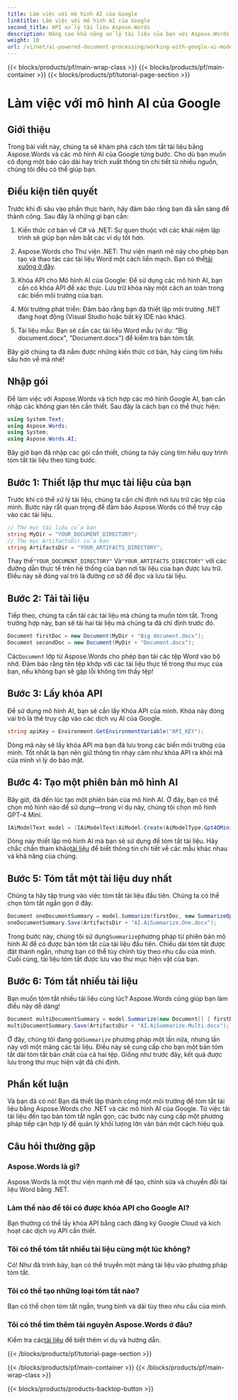 ```yaml
---
title: Làm việc với mô hình AI của Google
linktitle: Làm việc với mô hình AI của Google
second_title: API xử lý tài liệu Aspose.Words
description: Nâng cao khả năng xử lý tài liệu của bạn với Aspose.Words dành cho .NET và Google AI để tạo bản tóm tắt ngắn gọn một cách dễ dàng.
weight: 10
url: /vi/net/ai-powered-document-processing/working-with-google-ai-model/
---
```


{{< blocks/products/pf/main-wrap-class >}}
{{< blocks/products/pf/main-container >}}
{{< blocks/products/pf/tutorial-page-section >}}

# Làm việc với mô hình AI của Google

## Giới thiệu

Trong bài viết này, chúng ta sẽ khám phá cách tóm tắt tài liệu bằng Aspose.Words và các mô hình AI của Google từng bước. Cho dù bạn muốn cô đọng một báo cáo dài hay trích xuất thông tin chi tiết từ nhiều nguồn, chúng tôi đều có thể giúp bạn.

## Điều kiện tiên quyết

Trước khi đi sâu vào phần thực hành, hãy đảm bảo rằng bạn đã sẵn sàng để thành công. Sau đây là những gì bạn cần:

1. Kiến thức cơ bản về C# và .NET: Sự quen thuộc với các khái niệm lập trình sẽ giúp bạn nắm bắt các ví dụ tốt hơn.
   
2.  Aspose.Words cho Thư viện .NET: Thư viện mạnh mẽ này cho phép bạn tạo và thao tác các tài liệu Word một cách liền mạch. Bạn có thể[tải xuống ở đây](https://releases.aspose.com/words/net/).

3. Khóa API cho Mô hình AI của Google: Để sử dụng các mô hình AI, bạn cần có khóa API để xác thực. Lưu trữ khóa này một cách an toàn trong các biến môi trường của bạn.

4. Môi trường phát triển: Đảm bảo rằng bạn đã thiết lập môi trường .NET đang hoạt động (Visual Studio hoặc bất kỳ IDE nào khác).

5. Tài liệu mẫu: Bạn sẽ cần các tài liệu Word mẫu (ví dụ: "Big document.docx", "Document.docx") để kiểm tra bản tóm tắt.

Bây giờ chúng ta đã nắm được những kiến thức cơ bản, hãy cùng tìm hiểu sâu hơn về mã nhé!

## Nhập gói

Để làm việc với Aspose.Words và tích hợp các mô hình Google AI, bạn cần nhập các không gian tên cần thiết. Sau đây là cách bạn có thể thực hiện:

```csharp
using System.Text;
using Aspose.Words;
using System;
using Aspose.Words.AI;
```

Bây giờ bạn đã nhập các gói cần thiết, chúng ta hãy cùng tìm hiểu quy trình tóm tắt tài liệu theo từng bước.

## Bước 1: Thiết lập thư mục tài liệu của bạn

Trước khi có thể xử lý tài liệu, chúng ta cần chỉ định nơi lưu trữ các tệp của mình. Bước này rất quan trọng để đảm bảo Aspose.Words có thể truy cập vào các tài liệu.

```csharp
// Thư mục tài liệu của bạn
string MyDir = "YOUR_DOCUMENT_DIRECTORY";
// Thư mục ArtifactsDir của bạn
string ArtifactsDir = "YOUR_ARTIFACTS_DIRECTORY";
```

 Thay thế`"YOUR_DOCUMENT_DIRECTORY"` Và`"YOUR_ARTIFACTS_DIRECTORY"` với các đường dẫn thực tế trên hệ thống của bạn nơi tài liệu của bạn được lưu trữ. Điều này sẽ đóng vai trò là đường cơ sở để đọc và lưu tài liệu.

## Bước 2: Tải tài liệu

Tiếp theo, chúng ta cần tải các tài liệu mà chúng ta muốn tóm tắt. Trong trường hợp này, bạn sẽ tải hai tài liệu mà chúng ta đã chỉ định trước đó.

```csharp
Document firstDoc = new Document(MyDir + "Big document.docx");
Document secondDoc = new Document(MyDir + "Document.docx");
```

 Các`Document` lớp từ Aspose.Words cho phép bạn tải các tệp Word vào bộ nhớ. Đảm bảo rằng tên tệp khớp với các tài liệu thực tế trong thư mục của bạn, nếu không bạn sẽ gặp lỗi không tìm thấy tệp!

## Bước 3: Lấy khóa API

Để sử dụng mô hình AI, bạn sẽ cần lấy Khóa API của mình. Khóa này đóng vai trò là thẻ truy cập vào các dịch vụ AI của Google.

```csharp
string apiKey = Environment.GetEnvironmentVariable("API_KEY");
```

Dòng mã này sẽ lấy khóa API mà bạn đã lưu trong các biến môi trường của mình. Tốt nhất là bạn nên giữ thông tin nhạy cảm như khóa API ra khỏi mã của mình vì lý do bảo mật.

## Bước 4: Tạo một phiên bản mô hình AI

Bây giờ, đã đến lúc tạo một phiên bản của mô hình AI. Ở đây, bạn có thể chọn mô hình nào để sử dụng—trong ví dụ này, chúng tôi chọn mô hình GPT-4 Mini.

```csharp
IAiModelText model = (IAiModelText)AiModel.Create(AiModelType.Gpt4OMini).WithApiKey(apiKey);
```

 Dòng này thiết lập mô hình AI mà bạn sẽ sử dụng để tóm tắt tài liệu. Hãy chắc chắn tham khảo[tài liệu](https://reference.aspose.com/words/net/) để biết thông tin chi tiết về các mẫu khác nhau và khả năng của chúng.

## Bước 5: Tóm tắt một tài liệu duy nhất

Chúng ta hãy tập trung vào việc tóm tắt tài liệu đầu tiên. Chúng ta có thể chọn tóm tắt ngắn gọn ở đây.

```csharp
Document oneDocumentSummary = model.Summarize(firstDoc, new SummarizeOptions() { SummaryLength = SummaryLength.Short });
oneDocumentSummary.Save(ArtifactsDir + "AI.AiSummarize.One.docx");
```

 Trong bước này, chúng tôi sử dụng`Summarize`phương pháp từ phiên bản mô hình AI để có được bản tóm tắt của tài liệu đầu tiên. Chiều dài tóm tắt được đặt thành ngắn, nhưng bạn có thể tùy chỉnh tùy theo nhu cầu của mình. Cuối cùng, tài liệu tóm tắt được lưu vào thư mục hiện vật của bạn.

## Bước 6: Tóm tắt nhiều tài liệu

Bạn muốn tóm tắt nhiều tài liệu cùng lúc? Aspose.Words cũng giúp bạn làm điều này dễ dàng!

```csharp
Document multiDocumentSummary = model.Summarize(new Document[] { firstDoc, secondDoc }, new SummarizeOptions() { SummaryLength = SummaryLength.Long });
multiDocumentSummary.Save(ArtifactsDir + "AI.AiSummarize.Multi.docx");
```

 Ở đây, chúng tôi đang gọi`Summarize` phương pháp một lần nữa, nhưng lần này với một mảng các tài liệu. Điều này sẽ cung cấp cho bạn một bản tóm tắt dài tóm tắt bản chất của cả hai tệp. Giống như trước đây, kết quả được lưu trong thư mục hiện vật đã chỉ định.

## Phần kết luận

Và bạn đã có nó! Bạn đã thiết lập thành công một môi trường để tóm tắt tài liệu bằng Aspose.Words cho .NET và các mô hình AI của Google. Từ việc tải tài liệu đến tạo bản tóm tắt ngắn gọn, các bước này cung cấp một phương pháp tiếp cận hợp lý để quản lý khối lượng lớn văn bản một cách hiệu quả.

## Câu hỏi thường gặp

### Aspose.Words là gì?
Aspose.Words là một thư viện mạnh mẽ để tạo, chỉnh sửa và chuyển đổi tài liệu Word bằng .NET.

### Làm thế nào để tôi có được khóa API cho Google AI?
Bạn thường có thể lấy khóa API bằng cách đăng ký Google Cloud và kích hoạt các dịch vụ API cần thiết.

### Tôi có thể tóm tắt nhiều tài liệu cùng một lúc không?
Có! Như đã trình bày, bạn có thể truyền một mảng tài liệu vào phương pháp tóm tắt.

### Tôi có thể tạo những loại tóm tắt nào?
Bạn có thể chọn tóm tắt ngắn, trung bình và dài tùy theo nhu cầu của mình.

### Tôi có thể tìm thêm tài nguyên Aspose.Words ở đâu?
 Kiểm tra các[tài liệu](https://reference.aspose.com/words/net/) để biết thêm ví dụ và hướng dẫn.

{{< /blocks/products/pf/tutorial-page-section >}}

{{< /blocks/products/pf/main-container >}}
{{< /blocks/products/pf/main-wrap-class >}}

{{< blocks/products/products-backtop-button >}}
